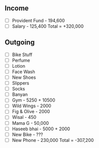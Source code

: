 ## Income
- [ ] Provident Fund - 194,600
- [ ] Salary - 125,400
Total = +320,000
## Outgoing
- [ ] Bike Stuff
- [ ] Perfume
- [ ] Lotion
- [ ] Face Wash
- [ ] New Shoes
- [ ] Slippers
- [ ] Socks
- [ ] Banyan
- [ ] Gym - 5250 + 10500
- [ ] Wild Wings - 2000
- [ ] Fig & Olive - 2000
- [ ] Wisal - 450
- [ ] Mama G - 50,000
- [ ] Haseeb bhai - 5000 + 2000
- [ ] New Bike - ???
- [ ] New Phone - 230,000
Total = -307,200